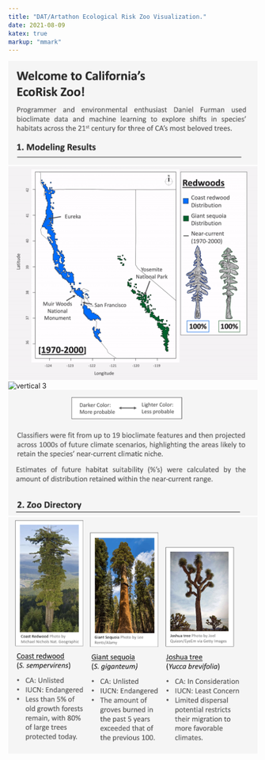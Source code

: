 ```yaml
---
title: "DAT/Artathon Ecological Risk Zoo Visualization."
date: 2021-08-09
katex: true
markup: "mmark"
---
```



<img src="/research-outputs/datartathon/knitted-files/ecorisk-zoo-vertical-1.png" style="border:0px;margin:0px" alt="vertical 1"/><img src="/research-outputs/datartathon/knitted-files/ecorisk-zoo-vertical-2.gif" style="border:0px;margin:0px" alt="vertical 2"/><img src="/research-outputs/datartathon/knitted-files/ecorisk-zoo-vertical-3.gif" style="border:0px;margin:0px" alt="vertical 3"/><img src="/research-outputs/datartathon/knitted-files/ecorisk-zoo-vertical-4.png" style="border:0px;margin:0px" alt="vertical 4"/><img src="/research-outputs/datartathon/knitted-files/ecorisk-zoo-vertical-5.png" style="border:0px;margin:0px" alt="vertical 5"/>





